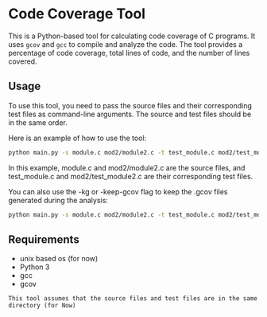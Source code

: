 # Code Coverage Tool

This is a Python-based tool for calculating code coverage of C programs. It uses `gcov` and `gcc` to compile and analyze the code. The tool provides a percentage of code coverage, total lines of code, and the number of lines covered.

## Usage

To use this tool, you need to pass the source files and their corresponding test files as command-line arguments. The source and test files should be in the same order. 

Here is an example of how to use the tool:

```sh
python main.py -s module.c mod2/module2.c -t test_module.c mod2/test_module2.c
```

In this example, module.c and mod2/module2.c are the source files, and test_module.c and mod2/test_module2.c are their corresponding test files.

You can also use the -kg or -keep-gcov flag to keep the .gcov files generated during the analysis:

```sh
python main.py -s module.c mod2/module2.c -t test_module.c mod2/test_module2.c -kg
```

## Requirements
- unix based os (for now)
- Python 3
- gcc
- gcov

```Note
This tool assumes that the source files and test files are in the same directory (for Now)
```